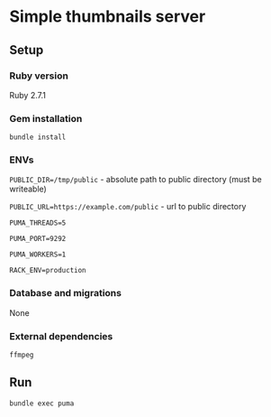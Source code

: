 # Simple thumbnails server

## Setup

### Ruby version
Ruby 2.7.1

### Gem installation
`bundle install`

### ENVs
`PUBLIC_DIR=/tmp/public` - absolute path to public directory (must be writeable)

`PUBLIC_URL=https://example.com/public` - url to public directory

`PUMA_THREADS=5`

`PUMA_PORT=9292`

`PUMA_WORKERS=1`

`RACK_ENV=production`

### Database and migrations
None

### External dependencies
`ffmpeg`

## Run
`bundle exec puma`
